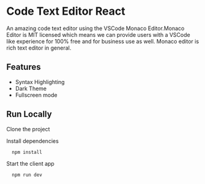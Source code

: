 
# Code Text Editor React

An amazing code text editor using the VSCode Monaco Editor.Monaco Editor is MIT licensed which means we can provide users with a VSCode like experience for 100% free and for business use as well. Monaco editor is rich text editor in general.


## Features

- Syntax Highlighting
- Dark Theme
- Fullscreen mode


## Run Locally

Clone the project

Install dependencies

```bash
  npm install
```

Start the client app

```bash
  npm run dev
```

